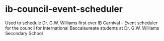 # ib-council-event-scheduler
Used to schedule Dr. G.W. Williams first ever IB Carnival - Event scheduler for the council for International Baccalaureate students at Dr. G.W. Williams Secondary School
